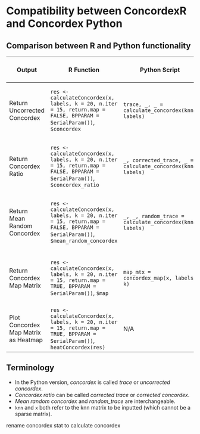 
# Compatibility between ConcordexR and Concordex Python

## Comparison between R and Python functionality

| Output | R Function | Python Script| Python Command Line |
|--------|------------|--------------|---------------------|
| Return Uncorrected Concordex | `res <- calculateConcordex(x, labels, k = 20, n.iter = 15, return.map = FALSE, BPPARAM = SerialParam())`, `$concordex` | `trace, _, _ = calculate_concordex(knn, labels)` | `concordex map [path to knn] -a [path to labels] -o [path to output]` |
| Return Concordex Ratio | `res <- calculateConcordex(x, labels, k = 20, n.iter = 15, return.map = FALSE, BPPARAM = SerialParam())`, `$concordex_ratio` | `_, corrected_trace, _ = calculate_concordex(knn, labels)`   | `concordex stat [path to knn] -a [path to labels] -o [path to output]` | 
| Return Mean Random Concordex | `res <- calculateConcordex(x, labels, k = 20, n.iter = 15, return.map = FALSE, BPPARAM = SerialParam())`, `$mean_random_concordex` | `_, _, random_trace = calculate_concordex(knn, labels)`   | `concordex stat [path to knn] -a [path to labels] -o [path to output]` | 
| Return Concordex Map Matrix | `res <- calculateConcordex(x, labels, k = 20, n.iter = 15, return.map = TRUE, BPPARAM = SerialParam())`, `$map` | `map_mtx = concordex_map(x, labels, k)` | `concordex map [path to knn] -a [path to labels] -o [path to output]` |
| Plot Concordex Map Matrix as Heatmap | `res <- calculateConcordex(x, labels, k = 20, n.iter = 15, return.map = TRUE, BPPARAM = SerialParam())`, `heatConcordex(res)` | N/A | N/A |

## Terminology

- In the Python version, *concordex* is called *trace* or *uncorrected concordex*.
- *Concordex ratio* can be called *corrected trace* or *corrected concordex*.
- *Mean random concordex* and *random_trace* are interchangeable.
- `knn` and `x` both refer to the knn matrix to be inputted (which cannot be a sparse matrix).

rename concordex stat to calculate concordex